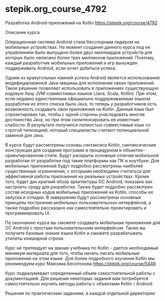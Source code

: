 # stepik.org_course_4792
Разработка Android-приложений на Kotlin
https://stepik.org/course/4792


Описание курса

Операционная система Android стала бесспорным лидером на мобильных устройствах. На момент создания данного курса под ее управлением было выпущено более двух миллиардов устройств для которых было написано более трех миллионов приложений. Поэтому, каждый разработчик мобильных приложений и игр вынужден поддерживать Android, если хочет добиться успеха.

Одним из краеугольных камней успеха Android является использование модифицированной Java-машины для исполнения  своих приложений. Такое решение позволяет использовать в приложениях существующую кодовую базу JVM-совместимых языков (Java, Scala, Kotlin). При этом, если недавно единственным официально поддерживаемым языком разработки из этого списка была Java, то теперь у разработчиков есть возможность создавать свои приложения на Kotlin. Данный язык был спроектирован так, чтобы с одной стороны унаследовать многие достоинства Java, но при этом скомпенсировать ее известные слабости. В результате получился полностью совместимый язык со строгой типизацией, который специалисты считают потенциальной заменой для Java.

В курсе будут рассмотрены основы синтаксиса  Kotlin, синтаксические конструкции для создания программ в процедурном и объектно-ориентированном стиле. Будут раскрыты основные отличия мобильной разработки от разработки под такие платформы как ПК и ноутбуки. Для мобильных приложений будут подробно рассмотрены наиболее существенные ограничения, с которыми необходимо считаться для эффективной работы приложения на реальных устройствах. Кроме того, будет дан краткий обзор архитектуры ОС Android, показано как настроить среду для разработки. Также будет подробно рассмотрен состав исходных кодов мобильных приложений на Kotlin, способы их запуска и отладки. В завершении будут рассмотрены основные принципы построения мобильных пользовательских интерфейсов, а также подробно рассказано как самостоятельно проектировать и программировать UI.

По окончанию курса вы сможете создавать мобильные приложения для ОС Android с простым пользовательским интерфейсом. Также вы получите базовые знания языка Kotlin и сможете разрабатывать утилиты командной строки.

Курс не претендует на звание учебника по Kotlin - дается необходимый минимум материала для того, чтобы начать писать мобильные приложения на этом языке. Для более подробного изучения Kotlin мы рекомендуем курс Максима Бесогонова https://stepik.org/course/5448

Курс подразумевает определенный объем самостоятельной работы с документацией. Для решения некоторых заданий вам потребуется самостоятельно изучить методы работы с объектами Kotlin / Android.

Решения по практическим заданиям, в каждой отдельной директории